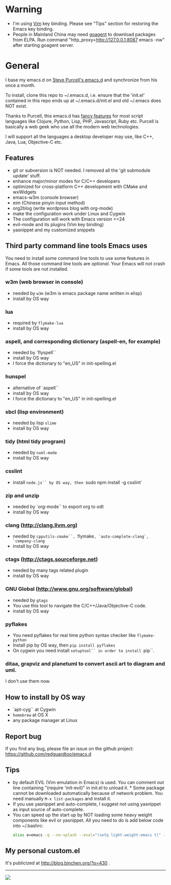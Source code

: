 # Warning
* I'm using [Vim](http://www.vim.org) key binding. Please see "Tips" section for restoring the Emacs key binding.
* People in Mainland China may need [goagent](http://code.google.com/p/goagent/) to download packages from ELPA. Run command "http_proxy=http://127.0.0.1:8087 emacs -nw" after starting goagent server.

# General

I base my emacs.d on [Steve Purcell's emacs.d](http://github.com/purcell/emacs.d) and synchronize from his once a month.

To install, clone this repo to ~/.emacs.d, i.e. ensure that the 'init.el' contained in this repo ends up at ~/.emacs.d/init.el and old ~/.emacs does NOT exist.

Thanks to Purcell, this emacs.d has [fancy features](http://github.com/purcell/emacs.d) for most script languages like Clojure, Python, Lisp, PHP, Javascript, Ruby etc. Purcell is basically a web geek who use all the modern web technologies.

I will support all the languages a desktop developer may use, like
C++, Java, Lua, Objective-C etc.

## Features

* git or subversion is NOT needed. I removed all the 'git submodule update' stuff.
* enhance major/minor modes for C/C++ developers
* optimized for cross-platform C++ development with CMake and wxWidgets
* emacs-w3m (console browser)
* eim (Chinese pinyin input method)
* org2blog (write wordpress blog with org-mode)
* make the configuration work under Linux and Cygwin
* The configuration will work with Emacs version >=24
* evil-mode and its plugins (Vim key binding)
* yasnippet and my customized snippets

## Third party command line tools Emacs uses

You need to install some command line tools to use some features in Emacs. All those command line tools are *optional*. Your Emacs will not crash if some tools are not installed.

### w3m (web browser in console) 
* needed by `w3m` (w3m is emacs package name written in elisp)
* install by OS way

### lua
* required by `flymake-lua`
* install by OS way

### aspell, and corresponding dictionary (aspell-en, for example)
* needed by `flyspell``
* install by OS way
* I force the dictionary to "en_US" in init-spelling.el

### hunspel
* alternative of `aspell``
* install by OS way
* I force the dictionary to "en_US" in init-spelling.el

### sbcl (lisp environment)
* needed by lisp `slime`
* install by OS way

### tidy (html tidy program)
* needed by `nxml-mode`
* install by OS way

### csslint
* install `node.js`` by OS way, then `sudo npm install -g csslint`

### zip and unzip
* needed by `org-mode`` to export org to odt
* install by OS way

### clang (http://clang.llvm.org)
* needed by `cpputils-cmake``, `flymake``, `auto-complete-clang`, `company-clang``
* install by OS way

### ctags (http://ctags.sourceforge.net)
* needed by many tags related plugin
* install by OS way

### GNU Global (http://www.gnu.org/software/global)
* needed by `gtags`
* You use this tool to navigate the C/C++/Java/Objective-C code.
* install by OS way

### pyflakes
* You need pyflakes for real time python syntax checker like `flymake-python`
* Install pip by OS way, then `pip install pyflakes`
* On cygwin you need install `setuptool`` in order to install `pip``.

### ditaa, grapviz and planetuml to convert ascii art to diagram and uml.
I don't use them now.

## How to install by OS way
* `apt-cyg`` at Cygwin
* `homebrew` at OS X
* any package manager at Linux

## Report bug
If you find any bug, please file an issue on the github project:
https://github.com/redguardtoo/emacs.d

## Tips
* by default EVIL (Vim emulation in Emacs) is used. You can comment out line containing "(require 'init-evil)" in init.el to unload it. * Some package cannot be downloaded automatically because of network problem.
You need manually `M-x list-packages` and install it.
* If you use yasnippet and auto-complete, I suggest not using yasnippet as input source of auto-complete. 
* You can speed up the start up by NOT loading some heavy weight components like evil or yasnippet. All you need to do is add below code into ~/.bashrc:
  ```sh
  alias e=emacs -q --no-splash --eval="(setq light-weight-emacs t)" -l "$HOME/.emacs.d/init.el"
  ```

## My personal custom.el
It's publicized at http://blog.binchen.org/?p=430 .

<hr>

[![](http://www.linkedin.com/img/webpromo/btn_liprofile_blue_80x15.png)](http://www.linkedin.com/profile/view?id=31199295)
